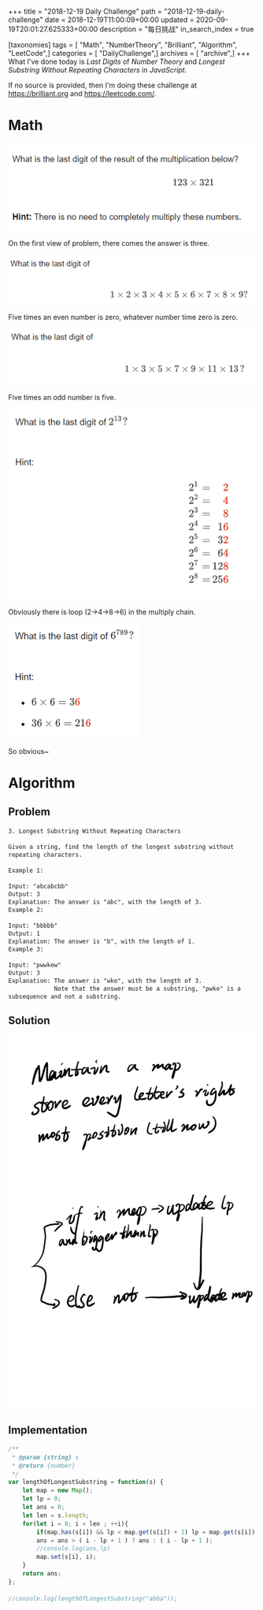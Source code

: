 +++
title = "2018-12-19 Daily Challenge"
path = "2018-12-19-daily-challenge"
date = 2018-12-19T11:00:09+00:00
updated = 2020-09-19T20:01:27.625333+00:00
description = "每日挑战"
in_search_index = true

[taxonomies]
tags = [ "Math", "NumberTheory", "Brilliant", "Algorithm", "LeetCode",]
categories = [ "DailyChallenge",]
archives = [ "archive",]
+++
What I've done today is *Last Digits* of *Number Theory* and *Longest Substring Without Repeating Characters* in *JavaScript*.

If no source is provided, then I'm doing these challenge at https://brilliant.org and https://leetcode.com/.

<!--more-->

# Math



![one](1545188711471.png)

On the first view of problem, there comes the answer is three.



![two](1545188920764.png)

Five times an even number is zero, whatever number time zero is zero.



![three](1545188969649.png)

Five times an odd number is five.



![four](1545189016747.png)

Obviously there is loop (2->4->8->6) in the multiply chain.



![five](1545189284001.png)

So obvious~

# Algorithm

## Problem

```
3. Longest Substring Without Repeating Characters

Given a string, find the length of the longest substring without repeating characters.

Example 1:

Input: "abcabcbb"
Output: 3 
Explanation: The answer is "abc", with the length of 3. 
Example 2:

Input: "bbbbb"
Output: 1
Explanation: The answer is "b", with the length of 1.
Example 3:

Input: "pwwkew"
Output: 3
Explanation: The answer is "wke", with the length of 3. 
             Note that the answer must be a substring, "pwke" is a subsequence and not a substring.
```

## Solution

![idea](1545195187445.png)

## Implementation

```javascript
/**
 * @param {string} s
 * @return {number}
 */
var lengthOfLongestSubstring = function(s) {
    let map = new Map();
    let lp = 0;
    let ans = 0;
    let len = s.length;
    for(let i = 0; i < len ; ++i){
        if(map.has(s[i]) && lp < map.get(s[i]) + 1) lp = map.get(s[i]) + 1;
        ans = ans > ( i - lp + 1 ) ? ans : ( i - lp + 1 );
        //console.log(ans,lp)
        map.set(s[i], i);
    }
    return ans;
};

//console.log(lengthOfLongestSubstring("abba"));
```